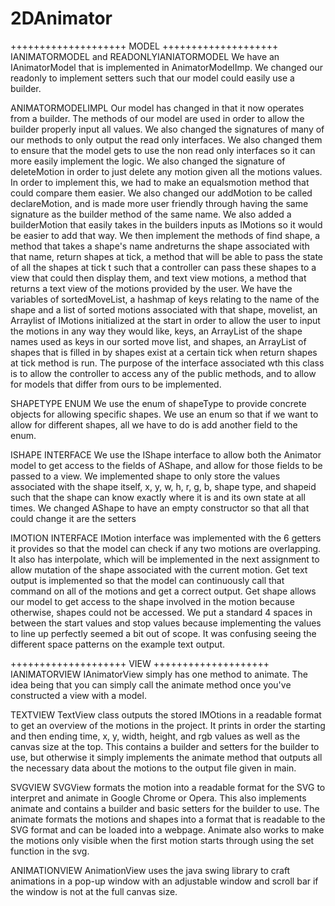 # 2DAnimator

++++++++++++++++++++ MODEL ++++++++++++++++++++
IANIMATORMODEL and READONLYIANIATORMODEL
We have an IAnimatorModel that is implemented in AnimatorModelImp.
We changed our readonly to implement setters such that our model
could easily use a builder.

ANIMATORMODELIMPL
Our model has changed in that it now operates from a builder.
The methods of our model are used in order to allow the builder
properly input all values. We also changed the signatures of
many of our methods to only output the read only interfaces.
We also changed them to ensure that the model gets to use the
non read only interfaces so it can more easily implement the
logic. We also changed the signature of deleteMotion in order
to just delete any motion given all the motions values. In order
to implement this, we had to make an equalsmotion method that
could compare them easier. We also changed our addMotion to be
called declareMotion, and is made more user friendly through
having the same signature as the builder method of the same name.
We also added a builderMotion that easily takes in the builders
inputs as IMotions so it would be easier to add that way.
We then implement the methods of find shape, a method that
takes a shape's name andreturns the shape associated with
that name, return shapes at tick, a method that will be able
to pass the state of all the shapes at tick t such that a
controller can pass these shapes to a view that could then
display them, and text view motions, a method that returns a
text view of the motions provided by the user. We have the
variables of sortedMoveList, a hashmap of keys relating to the
name of the shape and a list of sorted motions associated with
that shape, movelist, an Arraylist of IMotions initialized at
the start in order to allow the user to input the motions in any
way they would like, keys, an ArrayList of the shape names used
as keys in our sorted move list, and shapes, an ArrayList of
shapes that is filled in by shapes exist at a certain tick when
return shapes at tick method is run. The purpose of the
interface associated wth this class is to allow the controller
to access any of the public methods, and to allow for models
that differ from ours to be implemented.

SHAPETYPE ENUM
We use the enum of shapeType to provide concrete objects for
allowing specific shapes. We use an enum so that if we want to
allow for different shapes, all we have to do is add another
field to the enum.

ISHAPE INTERFACE
We use the IShape interface to allow both the Animator model
to get access to the fields of AShape, and allow for those
fields to be passed to a view. We implemented shape to only
store the values associated with the shape itself, x, y, w,
h, r, g, b, shape type, and shapeid such that the shape can
know exactly where it is and its own state at all times. We
changed AShape to have an empty constructor so that all that
could change  it are the setters

IMOTION INTERFACE
IMotion interface was implemented with the 6 getters it
provides so that the model can check if any two motions
are overlapping. It also has interpolate, which will be
implemented in the next assignment to allow mutation of the
shape associated with the current motion. Get text output is
implemented so that the model can continuously call that command
on all of the motions and get a correct output. Get shape allows
our model to get access to the shape involved in the motion
because otherwise, shapes could not be accessed. We put a
standard 4 spaces in between the start values and stop values
because implementing the values to line up perfectly seemed
a bit out of scope. It was confusing seeing the different
space patterns on the example text output.

++++++++++++++++++++ VIEW ++++++++++++++++++++
IANIMATORVIEW
IAnimatorView simply has one method to animate. The idea being
that you can simply call the animate method once you've
constructed a view with a model.

TEXTVIEW
TextView class outputs the stored IMOtions in a readable format
to get an overview of the motions in the project. It prints in
order the starting and then ending time, x, y, width, height,
and rgb values as well as the canvas size at the top. This
contains a builder and setters for the builder to use, but
otherwise it simply implements the animate method that
outputs all the necessary data about the motions to the
output file given in main.

SVGVIEW
SVGView formats the motion into a readable format for the SVG
to interpret and animate in Google Chrome or Opera. This also
implements animate and contains a builder and basic setters
for the builder to use. The animate formats the motions and
shapes into a format that is readable to the SVG format and
can be loaded into a webpage. Animate also works to make the
motions only visible when the first motion starts through
using the set function in the svg.

ANIMATIONVIEW
AnimationView uses the java swing library to craft
animations in a pop-up window with an adjustable window
and scroll bar if the window is not at the full canvas size.
